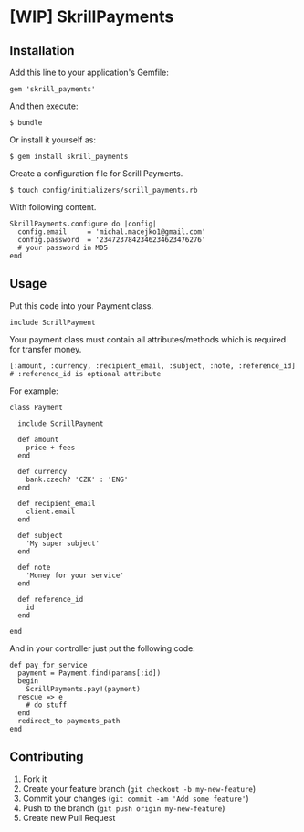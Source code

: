 # [WIP] SkrillPayments

## Installation

Add this line to your application's Gemfile:

    gem 'skrill_payments'

And then execute:

    $ bundle

Or install it yourself as:

    $ gem install skrill_payments

Create a configuration file for Scrill Payments.

    $ touch config/initializers/scrill_payments.rb

With following content.

    SkrillPayments.configure do |config|
      config.email     = 'michal.macejko1@gmail.com'
      config.password  = '2347237842346234623476276'
      # your password in MD5
    end

## Usage

  Put this code into your Payment class.

    include ScrillPayment

  Your payment class must contain all attributes/methods which is required for transfer money.

    [:amount, :currency, :recipient_email, :subject, :note, :reference_id]
    # :reference_id is optional attribute

  For example:

    class Payment

      include ScrillPayment

      def amount
        price + fees
      end

      def currency
        bank.czech? 'CZK' : 'ENG'
      end

      def recipient_email
        client.email
      end

      def subject
        'My super subject'
      end

      def note
        'Money for your service'
      end

      def reference_id
        id
      end

    end

  And in your controller just put the following code:

    def pay_for_service
      payment = Payment.find(params[:id])
      begin
        ScrillPayments.pay!(payment)
      rescue => e
        # do stuff
      end
      redirect_to payments_path
    end

## Contributing

1. Fork it
2. Create your feature branch (`git checkout -b my-new-feature`)
3. Commit your changes (`git commit -am 'Add some feature'`)
4. Push to the branch (`git push origin my-new-feature`)
5. Create new Pull Request
